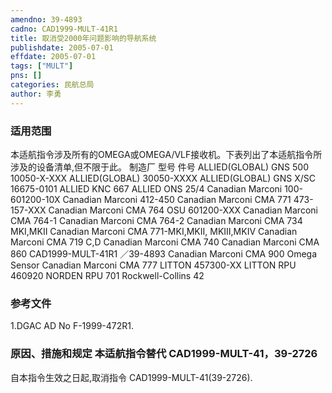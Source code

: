 ```yaml
---
amendno: 39-4893  
cadno: CAD1999-MULT-41R1  
title: 取消受2000年问题影响的导航系统  
publishdate: 2005-07-01  
effdate: 2005-07-01  
tags: ["MULT"]  
pns: []  
categories: 民航总局  
author: 李勇  
---
```

  
### 适用范围  
本适航指令涉及所有的OMEGA或OMEGA/VLF接收机。下表列出了本适航指令所涉及的设备清单,但不限于此。
制造厂  型号  件号
ALLIED(GLOBAL)   GNS 500  10050-X-XXX
ALLIED(GLOBAL)  30050-XXXX
ALLIED(GLOBAL)   GNS X/SC  16675-0101
ALLIED   KNC 667
ALLIED   ONS 25/4
Canadian Marconi   100-601200-10X
Canadian Marconi   412-450
Canadian Marconi    CMA 771  473-157-XXX
Canadian Marconi    CMA 764  OSU 601200-XXX
Canadian Marconi    CMA 764-1
Canadian Marconi    CMA 764-2
Canadian Marconi    CMA 734 MKⅠ,MKⅡ
Canadian Marconi    CMA 771-MKⅠ,MKⅡ,
MKⅢ,MKⅣ
Canadian Marconi    CMA 719 C,D
Canadian Marconi    CMA 740
Canadian Marconi    CMA 860
CAD1999-MULT-41R1  ／39-4893
Canadian Marconi    CMA 900 Omega Sensor
Canadian Marconi    CMA 777
LITTON  457300-XX
LITTON   RPU 460920
NORDEN   RPU 701
Rockwell-Collins   42  
  
<!--more-->  
### 参考文件  
1.DGAC AD No F-1999-472R1.  
  
### 原因、措施和规定 本适航指令替代 CAD1999-MULT-41，39-2726  
  自本指令生效之日起,取消指令 CAD1999-MULT-41(39-2726).  
